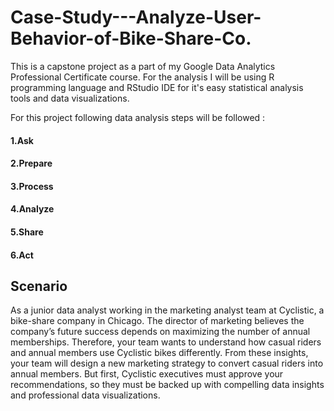 # Case-Study---Analyze-User-Behavior-of-Bike-Share-Co.

This is a capstone project as a part of my Google Data Analytics Professional Certificate course. For the analysis I will be using R programming language and RStudio IDE for it's easy statistical analysis tools and data visualizations.

For this project following data analysis steps will be followed :  
#### 1.Ask 
#### 2.Prepare 
#### 3.Process 
#### 4.Analyze 
#### 5.Share 
#### 6.Act

## Scenario

As a junior data analyst working in the marketing analyst team at Cyclistic, a bike-share company in Chicago. The director of marketing believes the company’s future success depends on maximizing the number of annual memberships. Therefore, your team wants to understand how casual riders and annual members use Cyclistic bikes differently. From these insights, your team will design a new marketing strategy to convert casual riders into annual members. But first, Cyclistic executives must approve your recommendations, so they must be backed up with compelling data insights and professional data visualizations. 

